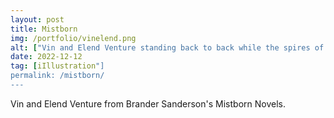 ```yaml
---
layout: post
title: Mistborn
img: /portfolio/vinelend.png
alt: ["Vin and Elend Venture standing back to back while the spires of Kredik Shaw rise in the distance."]
date: 2022-12-12
tag: [iIllustration"]
permalink: /mistborn/
---
```


Vin and Elend Venture from Brander Sanderson's Mistborn Novels.
